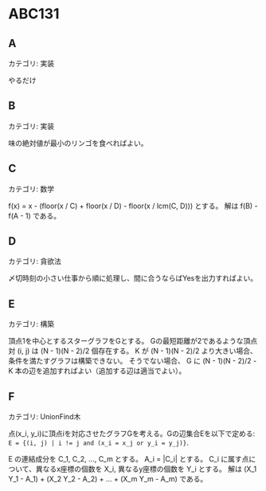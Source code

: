 # ABC131

## A
カテゴリ: 実装

やるだけ

## B
カテゴリ: 実装

味の絶対値が最小のリンゴを食べればよい。

## C
カテゴリ: 数学

f(x) = x - (floor(x / C) + floor(x / D) - floor(x / lcm(C, D))) とする。
解は f(B) - f(A - 1) である。

## D
カテゴリ: 貪欲法

〆切時刻の小さい仕事から順に処理し、間に合うならばYesを出力すればよい。

## E
カテゴリ: 構築

頂点1を中心とするスターグラフをGとする。
Gの最短距離が2であるような頂点対 (i, j) は (N - 1)(N - 2)/2 個存在する。
K が (N - 1)(N - 2)/2 より大きい場合、条件を満たすグラフは構築できない。
そうでない場合、 G に (N - 1)(N - 2)/2 - K 本の辺を追加すればよい（追加する辺は適当でよい）。

## F
カテゴリ: UnionFind木

点(x_i, y_i)に頂点iを対応させたグラフGを考える。Gの辺集合Eを以下で定める:
`E = {(i, j) | i != j and (x_i = x_j or y_i = y_j)}`.

E の連結成分を C_1, C_2, ..., C_m とする。
A_i = |C_i| とする。
C_i に属す点について、異なるx座標の個数を X_i, 異なるy座標の個数を Y_i とする。
解は (X_1 Y_1 - A_1) + (X_2 Y_2 - A_2) + ... + (X_m Y_m - A_m) である。
